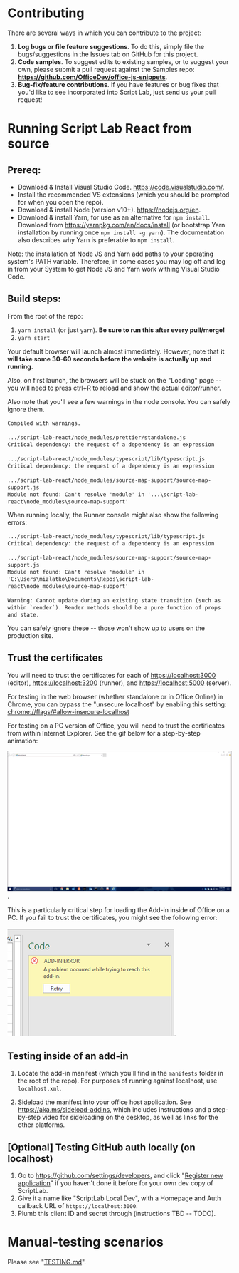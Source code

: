 # Contributing

There are several ways in which you can contribute to the project:

1. **Log bugs or file feature suggestions**. To do this, simply file the bugs/suggestions in the Issues tab on GitHub for this project.
2. **Code samples**. To suggest edits to existing samples, or to suggest your own, please submit a pull request against the Samples repo: **<https://github.com/OfficeDev/office-js-snippets>**.
3. **Bug-fix/feature contributions**. If you have features or bug fixes that you'd like to see incorporated into Script Lab, just send us your pull request!

# Running Script Lab React from source

## Prereq:

- Download & Install Visual Studio Code. <https://code.visualstudio.com/>.
- Install the recommended VS extensions (which you should be prompted for when you open the repo).
- Download & install Node (version v10+). <https://nodejs.org/en>.
- Download & install Yarn, for use as an alternative for `npm install`. Download from <https://yarnpkg.com/en/docs/install> (or bootstrap Yarn installation by running once `npm install -g yarn`). The documentation also describes why Yarn is preferable to `npm install`.

Note: the installation of Node JS and Yarn add paths to your operating system's PATH variable. Therefore, in some cases you may log off and log in from your System to get Node JS and Yarn work withing Visual Studio Code.

## Build steps:

From the root of the repo:

1. `yarn install` (or just `yarn`). **Be sure to run this after every pull/merge!**
2. `yarn start`

Your default browser will launch almost immediately. However, note that **it will take some 30-60 seconds before the website is actually up and running.**

Also, on first launch, the browsers will be stuck on the "Loading" page -- you will need to press ctrl+R to reload and show the actual editor/runner.

Also note that you'll see a few warnings in the node console. You can safely ignore them.

```
Compiled with warnings.

.../script-lab-react/node_modules/prettier/standalone.js
Critical dependency: the request of a dependency is an expression

.../script-lab-react/node_modules/typescript/lib/typescript.js
Critical dependency: the request of a dependency is an expression

.../script-lab-react/node_modules/source-map-support/source-map-support.js
Module not found: Can't resolve 'module' in '...\script-lab-react\node_modules\source-map-support'
```

When running locally, the Runner console might also show the following errors:

```
.../script-lab-react/node_modules/typescript/lib/typescript.js
Critical dependency: the request of a dependency is an expression

.../script-lab-react/node_modules/source-map-support/source-map-support.js
Module not found: Can't resolve 'module' in 'C:\Users\mizlatko\Documents\Repos\script-lab-react\node_modules\source-map-support'

Warning: Cannot update during an existing state transition (such as within `render`). Render methods should be a pure function of props and state.
```

You can safely ignore these -- those won't show up to users on the production site.

## Trust the certificates

You will need to trust the certificates for each of <https://localhost:3000> (editor), <https://localhost:3200> (runner), and <https://localhost:5000> (server).

For testing in the web browser (whether standalone or in Office Online) in Chrome, you can bypass the "unsecure localhost" by enabling this setting: <chrome://flags/#allow-insecure-localhost>

For testing on a PC version of Office, you will need to trust the certificates from within Internet Explorer. See the gif below for a step-by-step animation:

![](.github/images/trust-ssl-internet-explorer.gif).

This is a particularly critical step for loading the Add-in inside of Office on a PC. If you fail to trust the certificates, you might see the following error:

![](.github/images/add-in-loading-error.png).

## Testing inside of an add-in

1. Locate the add-in manifest (which you'll find in the `manifests` folder in the root of the repo). For purposes of running against localhost, use `localhost.xml`.

2. Sideload the manifest into your office host application. See <https://aka.ms/sideload-addins>, which includes instructions and a step-by-step video for sideloading on the desktop, as well as links for the other platforms.

## [Optional] Testing GitHub auth locally (on localhost)

1. Go to <https://github.com/settings/developers>, and click "[Register new application](https://github.com/settings/applications/new)" if you haven't done it before for your own dev copy of ScriptLab.
2. Give it a name like "ScriptLab Local Dev", with a Homepage and Auth callback URL of `https://localhost:3000`.
3. Plumb this client ID and secret through (instructions TBD -- TODO).

# Manual-testing scenarios

Please see "[TESTING.md](TESTING.md)".
